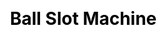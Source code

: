 ---
title: Ball Slot Machine
layout: fruit_slot/fruit_slot_general
description: Free online ball slot machine game, check how lucky you are.
js: ["js/game/fruit_slot/ball_slot.js"]
css: ["css/game/fruit_slot/fruit_slot.css"]
---